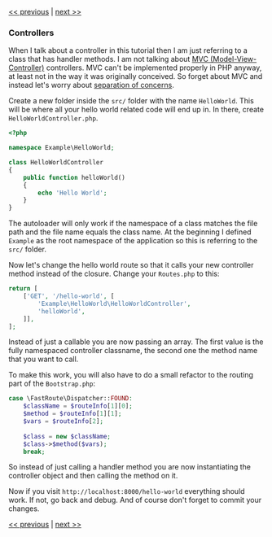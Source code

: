 [<< previous](5-router.md) | [next >>](7-inversion-of-control.md)

### Controllers

When I talk about a controller in this tutorial then I am just referring to a class that has handler methods. I am not talking about [MVC (Model-View-Controller)](http://martinfowler.com/eaaCatalog/modelViewController.html) controllers. MVC can't be implemented properly in PHP anyway, at least not in the way it was originally conceived. So forget about MVC and instead let's worry about [separation of concerns](http://en.wikipedia.org/wiki/Separation_of_concerns).

Create a new folder inside the `src/` folder with the name `HelloWorld`. This will be where all your hello world related code will end up in. In there, create `HelloWorldController.php`.

```php
<?php

namespace Example\HelloWorld;

class HelloWorldController
{
    public function helloWorld()
    {
        echo 'Hello World';
    }
}
```

The autoloader will only work if the namespace of a class matches the file path and the file name equals the class name. At the beginning I defined `Example` as the root namespace of the application so this is referring to the `src/` folder.

Now let's change the hello world route so that it calls your new controller method instead of the closure. Change your `Routes.php` to this:

```php
return [
    ['GET', '/hello-world', [
        'Example\HelloWorld\HelloWorldController', 
        'helloWorld',
    ]],
];
```

Instead of just a callable you are now passing an array. The first value is the fully namespaced controller classname, the second one the method name that you want to call.

To make this work, you will also have to do a small refactor to the routing part of the `Bootstrap.php`:

```php
case \FastRoute\Dispatcher::FOUND:
    $className = $routeInfo[1][0];
    $method = $routeInfo[1][1];
    $vars = $routeInfo[2];
    
    $class = new $className;
    $class->$method($vars);
    break;
```

So instead of just calling a handler method you are now instantiating the controller object and then calling the method on it.

Now if you visit `http://localhost:8000/hello-world` everything should work. If not, go back and debug. And of course don't forget to commit your changes.

[<< previous](5-router.md) | [next >>](7-inversion-of-control.md)